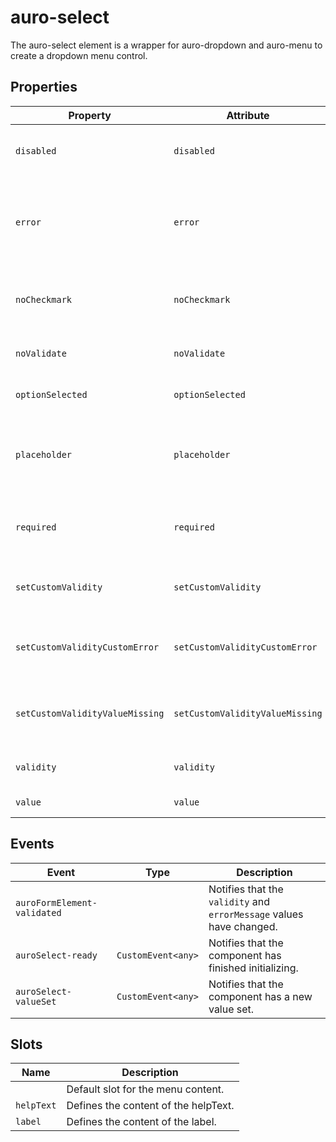 # auro-select

The auro-select element is a wrapper for auro-dropdown and auro-menu to create a dropdown menu control.

## Properties

| Property                        | Attribute                       | Type      | Default                | Description                                      |
|---------------------------------|---------------------------------|-----------|------------------------|--------------------------------------------------|
| `disabled`                      | `disabled`                      | `Boolean` |                        | When attribute is present element shows disabled state. |
| `error`                         | `error`                         | `String`  |                        | When defined, sets persistent validity to `customError` and sets `setCustomValidity` = attribute value. |
| `noCheckmark`                   | `noCheckmark`                   | `Boolean` |                        | When true, checkmark on selected option will no longer be present. |
| `noValidate`                    | `noValidate`                    | `Boolean` |                        | If set, disables auto-validation on blur.        |
| `optionSelected`                | `optionSelected`                | `Object`  | "undefined"            | Specifies the current selected menuOption.       |
| `placeholder`                   | `placeholder`                   | `String`  | "Please select option" | Define placeholder text to display before a value is manually selected. |
| `required`                      | `required`                      | `Boolean` |                        | Populates the `required` attribute on the element. Used for client-side validation. |
| `setCustomValidity`             | `setCustomValidity`             | `String`  |                        | Sets a custom help text message to display for all validityStates. |
| `setCustomValidityCustomError`  | `setCustomValidityCustomError`  | `String`  |                        | Custom help text message to display when validity = `customError`. |
| `setCustomValidityValueMissing` | `setCustomValidityValueMissing` | `String`  |                        | Custom help text message to display when validity = `valueMissing`. |
| `validity`                      | `validity`                      | `String`  | "undefined"            | Specifies the `validityState` this element is in. |
| `value`                         | `value`                         | `String`  |                        | Value selected for the component.                |

## Events

| Event                       | Type               | Description                                      |
|-----------------------------|--------------------|--------------------------------------------------|
| `auroFormElement-validated` |                    | Notifies that the `validity` and `errorMessage` values have changed. |
| `auroSelect-ready`          | `CustomEvent<any>` | Notifies that the component has finished initializing. |
| `auroSelect-valueSet`       | `CustomEvent<any>` | Notifies that the component has a new value set. |

## Slots

| Name       | Description                          |
|------------|--------------------------------------|
|            | Default slot for the menu content.   |
| `helpText` | Defines the content of the helpText. |
| `label`    | Defines the content of the label.    |
